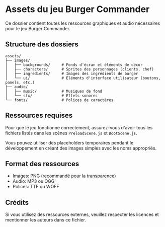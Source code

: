 # Assets du jeu Burger Commander

Ce dossier contient toutes les ressources graphiques et audio nécessaires pour le jeu Burger Commander.

## Structure des dossiers

```
assets/
├── images/
│   ├── backgrounds/     # Fonds d'écran et éléments de décor
│   ├── characters/      # Sprites des personnages (clients, chef)
│   ├── ingredients/     # Images des ingrédients de burger
│   └── ui/              # Éléments d'interface utilisateur (boutons, panels, etc.)
├── audio/
│   ├── music/           # Musiques de fond
│   └── sfx/             # Effets sonores
└── fonts/               # Polices de caractères
```

## Ressources requises

Pour que le jeu fonctionne correctement, assurez-vous d'avoir tous les fichiers listés dans les scènes `PreloadScene.js` et `BootScene.js`. 

Vous pouvez utiliser des placeholders temporaires pendant le développement en créant des images simples avec les noms appropriés.

## Format des ressources

- Images: PNG (recommandé pour la transparence)
- Audio: MP3 ou OGG
- Polices: TTF ou WOFF

## Crédits

Si vous utilisez des ressources externes, veuillez respecter les licences et mentionner les auteurs dans ce fichier.
